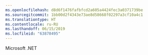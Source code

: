 ```yaml
---
ms.openlocfilehash: d8d6f1476fafbfcd2a605a4424fec3a0371739be
ms.sourcegitcommit: 1bb00d2f4343e73ae8d58668f02297a3cf10a4c1
ms.translationtype: HT
ms.contentlocale: ru-RU
ms.lasthandoff: 06/15/2019
ms.locfileid: "63878495"
---
```

Microsoft .NET